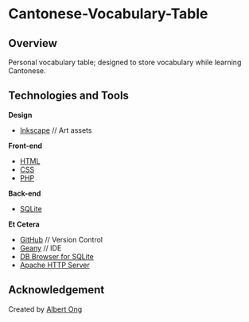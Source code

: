 # Cantonese-Vocabulary-Table

## Overview
Personal vocabulary table; designed to store vocabulary while learning Cantonese. 

## Technologies and Tools
**Design**
* [Inkscape](https://inkscape.org/) // Art assets

**Front-end**
* [HTML](https://html.spec.whatwg.org/multipage/)
* [CSS](https://www.w3.org/Style/CSS/)
* [PHP](https://www.php.net/)

**Back-end**
* [SQLite](https://sqlite.org)

**Et Cetera**
* [GitHub](https://github.com/) // Version Control
* [Geany](https://www.geany.org/) // IDE
* [DB Browser for SQLite](https://sqlitebrowser.org/)
* [Apache HTTP Server](https://httpd.apache.org/)

## Acknowledgement
Created by [Albert Ong](https://github.com/Albert-C-Ong)
